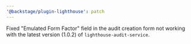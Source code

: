 ```yaml
---
'@backstage/plugin-lighthouse': patch
---
```


Fixed "Emulated Form Factor" field in the audit creation form not working with the latest version (1.0.2) of `lighthouse-audit-service`.
